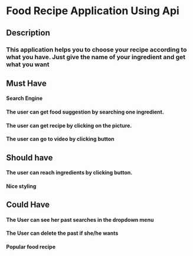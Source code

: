# Food Recipe Application Using Api

## Description

### This application helps you to choose your recipe according to what you have. Just give the name of your ingredient and get what you want

## Must Have

#### Search Engine

#### The user can get food suggestion by searching one ingredient.

#### The user can get recipe by clicking on the picture.

#### The user can go to video by clicking button

## Should have

#### The user can reach ingredients by clicking button.

#### Nice styling

## Could Have

#### The User can see her past searches in the dropdown menu

#### The User can delete the past if she/he wants

#### Popular food recipe